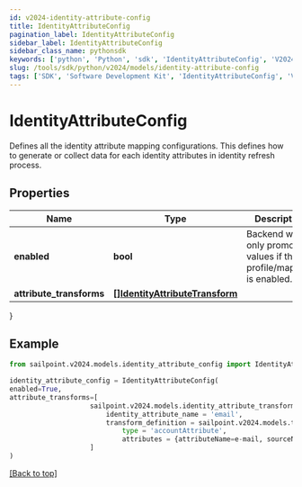 ```yaml
---
id: v2024-identity-attribute-config
title: IdentityAttributeConfig
pagination_label: IdentityAttributeConfig
sidebar_label: IdentityAttributeConfig
sidebar_class_name: pythonsdk
keywords: ['python', 'Python', 'sdk', 'IdentityAttributeConfig', 'V2024IdentityAttributeConfig'] 
slug: /tools/sdk/python/v2024/models/identity-attribute-config
tags: ['SDK', 'Software Development Kit', 'IdentityAttributeConfig', 'V2024IdentityAttributeConfig']
---
```


# IdentityAttributeConfig

Defines all the identity attribute mapping configurations. This defines how to generate or collect data for each identity attributes in identity refresh process.

## Properties

Name | Type | Description | Notes
------------ | ------------- | ------------- | -------------
**enabled** | **bool** | Backend will only promote values if the profile/mapping is enabled. | [optional] [default to False]
**attribute_transforms** | [**[]IdentityAttributeTransform**](identity-attribute-transform) |  | [optional] 
}

## Example

```python
from sailpoint.v2024.models.identity_attribute_config import IdentityAttributeConfig

identity_attribute_config = IdentityAttributeConfig(
enabled=True,
attribute_transforms=[
                    sailpoint.v2024.models.identity_attribute_transform.Identity Attribute Transform(
                        identity_attribute_name = 'email', 
                        transform_definition = sailpoint.v2024.models.transform_definition.Transform Definition(
                            type = 'accountAttribute', 
                            attributes = {attributeName=e-mail, sourceName=MySource, sourceId=2c9180877a826e68017a8c0b03da1a53}, ), )
                    ]
)

```
[[Back to top]](#) 

